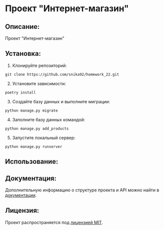 # Проект "Интернет-магазин"

## Описание:

Проект "Интернет-магазин"

## Установка:

1. Клонируйте репозиторий:
```
git clone https://github.com/snika92/homework_22.git
```

2. Установите зависимости:
```
poetry install
```

3. Создайте базу данных и выполните миграции:
```
python manage.py migrate
```

4. Заполните базу данных командой:
```
python manage.py add_products
```

5. Запустите локальный сервер:
```
python manage.py runserver
```
## Использование:

## Документация:

Дополнительную информацию о структуре проекта и API можно найти в [документации](docs/README.md).

## Лицензия:

Проект распространяется под [лицензией MIT](LICENSE).
